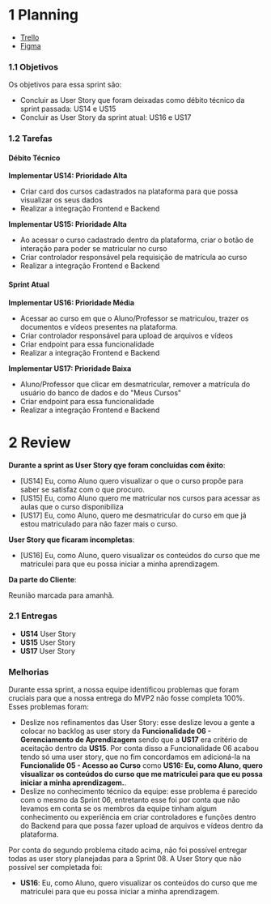 # 1 Planning

- [Trello](https://trello.com/b/KqnlhBTh/kanban-quadro-modelo)
- [Figma](https://www.figma.com/file/50Nh7t2RpgmlKLskJfMJsf/IStudent?node-id=0%3A1)

### 1.1 Objetivos

Os objetivos para essa sprint são:

- Concluir as User Story que foram deixadas como débito técnico da sprint passada: US14 e US15
- Concluir as User Story da sprint atual: US16 e US17

### 1.2 Tarefas

#### Débito Técnico

**Implementar US14: Prioridade Alta**

- Criar card dos cursos cadastrados na plataforma para que possa visualizar os seus dados
- Realizar a integração Frontend e Backend

**Implementar US15: Prioridade Alta**

- Ao acessar o curso cadastrado dentro da plataforma, criar o botão de interação para poder se matricular no curso
- Criar controlador responsável pela requisição de matrícula ao curso
- Realizar a integração Frontend e Backend

#### Sprint Atual

**Implementar US16: Prioridade Média**

- Acessar ao curso em que o Aluno/Professor se matriculou, trazer os documentos e vídeos presentes na plataforma.
- Criar controlador responsável para upload de arquivos e vídeos
- Criar endpoint para essa funcionalidade
- Realizar a integração Frontend e Backend

**Implementar US17: Prioridade Baixa**

- Aluno/Professor que clicar em desmatricular, remover a matrícula do usuário do banco de dados e do "Meus Cursos"
- Criar endpoint para essa funcionalidade
- Realizar a integração Frontend e Backend

# 2 Review

**Durante a sprint as User Story qye foram concluídas com êxito**:

- [US14] Eu, como Aluno quero visualizar o que o curso propõe para saber se satisfaz com o que procuro.
- [US15] Eu, como Aluno quero me matricular nos cursos para acessar as aulas que o curso disponibiliza
- [US17] Eu, como Aluno, quero me desmatricular do curso em que já estou matriculado para não fazer mais o curso.

**User Story que ficaram incompletas**:

- [US16] Eu, como Aluno, quero visualizar os conteúdos do curso que me matriculei para que eu possa iniciar a minha aprendizagem.

**Da parte do Cliente**:

Reunião marcada para amanhã.

### 2.1 Entregas

- **US14** User Story
- **US15** User Story
- **US17** User Story

### Melhorias

Durante essa sprint, a nossa equipe identificou problemas que foram cruciais para que a nossa entrega do MVP2 não fosse completa 100%. Esses problemas foram:

- Deslize nos refinamentos das User Story: esse deslize levou a gente a colocar no backlog as user story da **Funcionalidade 06 - Gerenciamento de Aprendizagem** sendo que a **US17** era critério de aceitação dentro da **US15**. Por conta disso a Funcionalidade 06 acabou tendo só uma user story, que no fim concordamos em adicioná-la na **Funcionalide 05 - Acesso ao Curso** como **US16: Eu, como Aluno, quero visualizar os conteúdos do curso que me matriculei para que eu possa iniciar a minha aprendizagem.**.
- Deslize no conhecimento técnico da equipe: esse problema é parecido com o mesmo da Sprint 06, entretanto esse foi por conta que não levamos em conta se os membros da equipe tinham algum conhecimento ou experiência em criar controladores e funções dentro do Backend para que possa fazer upload de arquivos e vídeos dentro da plataforma.

Por conta do segundo problema citado acima, não foi possível entregar todas as user story planejadas para a Sprint 08. A User Story que não possível ser completada foi:

- **US16**: Eu, como Aluno, quero visualizar os conteúdos do curso que me matriculei para que eu possa iniciar a minha aprendizagem.
